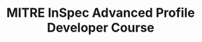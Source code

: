 ---
home: true
icon: home
title: MITRE InSpec Advanced Profile Developer Course
# heroImage: /logo.svg
heroText: MITRE SAF InSpec Advanced Profile Developer
tagline: From guidance documents to automated tests in no time!
actions:
  - text: Start the Class!
    link: /course/
  - text: Go To the Development Lab
    link: https://github.com/mitre/inspec-profile-developer-course-lab-environment
  - text: Getting Started with Ruby (text)
    link: https://ruby-for-beginners.rubymonstas.org/
  - text: Ruby Walkthrough (video)
    link: https://www.youtube.com/watch?v=t_ispmWmdjY&vl=en

features:
  - title: Pre-requisites for the course
    icon: markdown
    details: For this follow-on advanced class (basic is a preferred prerequisite), we’ll be writing InSpec Resources in the Ruby language, so it is highly recommended students of the advanced class unfamiliar with Ruby review the following Ruby primers [Ruby in 20 minutes](https://www.ruby-lang.org/en/documentation/quickstart), [Ruby Programming Language - Full Course](https://www.youtube.com/watch?v=t_ispmWmdjY&vl=en), [InSpec Developer Course](https://mitre-inspec-developer.netlify.app/)
  - title: Run multiple InSpec profiles against an application stack
    icon: markdown
    details: Learn to utilize profile inheritance to run multiple profiles against an application stack
  - title: Develop resources to aid in creating controls
    icon: javascript
    details: Understand and be able to develop InSpec resources when the required functionality doesn't exist
  - title: Describe the InSpec framework and its capabilities
    icon: markdown
    details: Create components, connected components, modules - and their tests - right from the CLI
  - title: Describe the architecture of an InSpec profile
    icon: markdown
    details: Understand InSpec and it's architecture
  - title: Build an InSpec profile to transform security policy into automated security testing
    icon: markdown
    details: Understand and perform hands on development of InSpec profiles
  - title: Run an InSpec profile against a component of an application stack
    icon: markdown
    details: Learn how to utilize the profiles we build to run against an application stack
  - title: View and analyze InSpec results
    details: Learn how to analyze outputs of InSpec profiles in more human readable format
    icon: markdown
  - title: Report results
    icon: markdown
    details: Create outputs of files that can be shared and reported out based on InSpec results

copyright: false
footer: Apache-2.0 | Copyright © 2022 - The MITRE Corporation
---